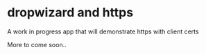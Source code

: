 # dropwizard and https

A work in progress app that will demonstrate https with client certs

More to come soon..